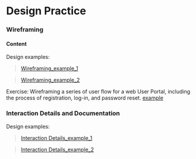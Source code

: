 # Design Practice

### Wireframing

#### Content

Design examples:
>[Wireframing_example_1](https://raw.githubusercontent.com/JialingJia/Interaction-Design-Tools/master/images/Wireframing%20example_1%403x.png)

>[Wireframing_example_2](https://raw.githubusercontent.com/JialingJia/Interaction-Design-Tools/master/images/Wireframing%20example_2%403x.png)

Exercise: Wireframing a series of user flow for a web User Portal, including the process of registration, log-in, and password reset. [example](https://raw.githubusercontent.com/JialingJia/Interaction-Design-Tools/master/images/User%20Login%20and%20Registration%20Process%403x.png)


### Interaction Details and Documentation

Design examples:
>[Interaction Details_example_1](https://raw.githubusercontent.com/JialingJia/Interaction-Design-Tools/master/images/Interaction%20Details%20example_1%403x.png)

>[Interaction Details_example_2](https://raw.githubusercontent.com/JialingJia/Interaction-Design-Tools/master/images/Interaction%20Details%20example_2%403x.png)
